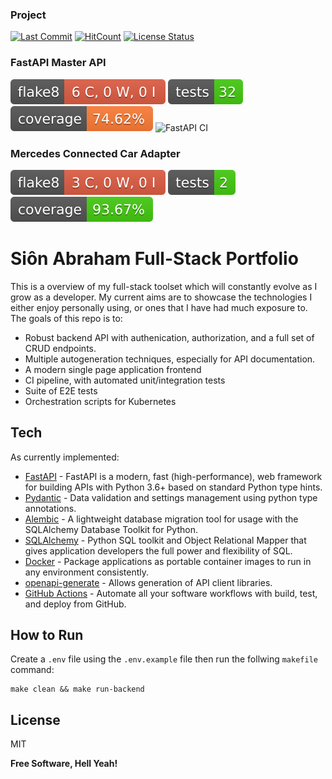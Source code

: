 ### Project
[![Last Commit](https://img.shields.io/github/last-commit/SionAbes/fullstack-portfolio)](https://github.com/SionAbes/fullstack-portfolio/commits/master)
[![HitCount](http://hits.dwyl.com/SionAbes/fullstack-portfolio.svg?style=flat-square)](http://hits.dwyl.com/SionAbes/fullstack-portfolio)
[![License Status](https://img.shields.io/github/license/SionAbes/fullstack-portfolio)](https://github.com/SionAbes/fullstack-portfolio/blob/master/LICENSE.md)
### FastAPI Master API
[![Flake8 Status](./fastapi-master-api/reports/badges/flake8-badge.svg?dummy=8484744)](https://sionabes.github.io/fullstack-portfolio/fastapi-master-api/reports/flake8/index.html)
[![Tests Status](./fastapi-master-api/reports/badges/tests-badge.svg?dummy=8484744)](https://sionabes.github.io/fullstack-portfolio/fastapi-master-api/reports/junit/report.html)
[![Coverage Status](./fastapi-master-api/reports/badges/coverage-badge.svg?dummy=8484744)](https://sionabes.github.io/fullstack-portfolio/fastapi-master-api/reports/coverage/index.html)
![FastAPI CI](https://github.com/SionAbes/fullstack-portfolio/actions/workflows/fastapi-master-api-ci.yaml/badge.svg)
### Mercedes Connected Car Adapter
[![Flake8 Status](./mercedes-connected-car-adapter/reports/badges/flake8-badge.svg?dummy=8484744)](https://sionabes.github.io/fullstack-portfolio/mercedes-connected-car-adapter/reports/flake8/index.html)
[![Tests Status](./mercedes-connected-car-adapter/reports/badges/tests-badge.svg?dummy=8484744)](https://sionabes.github.io/fullstack-portfolio/mercedes-connected-car-adapter/reports/junit/report.html)
[![Coverage Status](./mercedes-connected-car-adapter/reports/badges/coverage-badge.svg?dummy=8484744)](https://sionabes.github.io/fullstack-portfolio/mercedes-connected-car-adapter/reports/coverage/index.html)

# Siôn Abraham Full-Stack Portfolio

This is a overview of my full-stack toolset which will constantly evolve as I grow as a developer. My current aims are to showcase the technologies I either enjoy personally using, or ones that I have had much exposure to. The goals of this repo is to:
 - Robust backend API with authenication, authorization, and a full set of CRUD endpoints.
 - Multiple autogeneration techniques, especially for API documentation.
 - A modern single page application frontend
 - CI pipeline, with automated unit/integration tests
 - Suite of E2E tests
 - Orchestration scripts for Kubernetes

## Tech

As currently implemented:

- [FastAPI](https://fastapi.tiangolo.com/) - FastAPI is a modern, fast (high-performance), web framework for building APIs with Python 3.6+ based on standard Python type hints.
- [Pydantic](https://pydantic-docs.helpmanual.io/) - Data validation and settings management using python type annotations.
- [Alembic](https://alembic.sqlalchemy.org/en/latest/) - A lightweight database migration tool for usage with the SQLAlchemy Database Toolkit for Python.
- [SQLAlchemy](https://www.sqlalchemy.org/) - Python SQL toolkit and Object Relational Mapper that gives application developers the full power and flexibility of SQL.
- [Docker](https://www.docker.com/) - Package applications as portable container images to run in any environment consistently.
- [openapi-generate](https://github.com/OpenAPITools/openapi-generator) - Allows generation of API client libraries.
- [GitHub Actions](https://github.com/features/actions) -  Automate all your software workflows with build, test, and deploy from GitHub.

## How to Run
Create a `.env` file using the `.env.example` file then run the follwing `makefile` command:

```
make clean && make run-backend
```

## License

MIT

**Free Software, Hell Yeah!**
